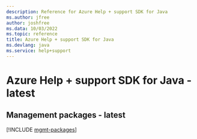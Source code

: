 ```yaml
---
description: Reference for Azure Help + support SDK for Java
ms.author: jfree
author: joshfree
ms.data: 10/03/2022
ms.topic: reference
title: Azure Help + support SDK for Java
ms.devlang: java
ms.service: help+support
---
```

# Azure Help + support SDK for Java - latest

## Management packages - latest
[!INCLUDE [mgmt-packages](help-+-support-mgmt-index.md)]